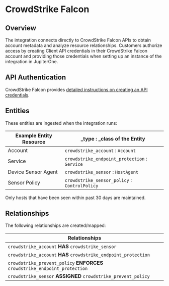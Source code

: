 # CrowdStrike Falcon

## Overview

The integration connects directly to CrowdStrike Falcon APIs to obtain account
metadata and analyze resource relationships. Customers authorize access by
creating Client API credentials in their CrowdStrike Falcon account and
providing those credentials when setting up an instance of the integration in
JupiterOne.

## API Authentication

CrowdStrike Falcon provides [detailed instructions on creating an API
credentials][1].

## Entities

These entities are ingested when the integration runs:

| Example Entity Resource | \_type : \_class of the Entity                |
| ----------------------- | --------------------------------------------- |
| Account                 | `crowdstrike_account` : `Account`             |
| Service                 | `crowdstrike_endpoint_protection` : `Service` |
| Device Sensor Agent     | `crowdstrike_sensor` : `HostAgent`            |
| Sensor Policy           | `crowdstrike_sensor_policy` : `ControlPolicy` |

Only hosts that have been seen within past 30 days are maintained.

## Relationships

The following relationships are created/mapped:

| Relationships                                                               |
| --------------------------------------------------------------------------- |
| `crowdstrike_account` **HAS** `crowdstrike_sensor`                          |
| `crowdstrike_account` **HAS** `crowdstrike_endpoint_protection`             |
| `crowdstrike_prevent_policy` **ENFORCES** `crowdstrike_endpoint_protection` |
| `crowdstrike_sensor` **ASSIGNED** `crowdstrike_prevent_policy`              |

[1]: https://www.crowdstrike.com/blog/tech-center/get-access-falcon-apis/
